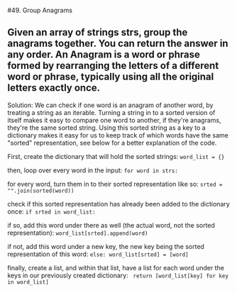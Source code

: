 #49. Group Anagrams

## Given an array of strings strs, group the anagrams together. You can return the answer in any order. An Anagram is a word or phrase formed by rearranging the letters of a different word or phrase, typically using all the original letters exactly once.

Solution:
We can check if one word is an anagram of another word, by treating a string as an iterable. Turning a string in to a sorted version of itself makes it easy to compare one word to another, if they're anagrams, they're the same sorted string.
Using this sorted string as a key to a dictionary makes it easy for us to keep track of which words have the same "sorted" representation, see below for a better explanation of the code.

First, create the dictionary that will hold the sorted strings:
`word_list = {}`

then, loop over every word in the input:
`for word in strs:`

for every word, turn them in to their sorted representation like so:
  `srted = "".join(sorted(word))`

check if this sorted representation has already been added to the dictionary once:
   `if srted in word_list:` 

if so, add this word under there as well (the actual word, not the sorted representation):
    `word_list[srted].append(word)`

if not, add this word under a new key, the new key being the sorted representation of this word:
    `else:
        word_list[srted] = [word]`

finally, create a list, and within that list, have a list for each word under the keys in our previously created dictionary:
` return [word_list[key] for key in word_list]`
 
